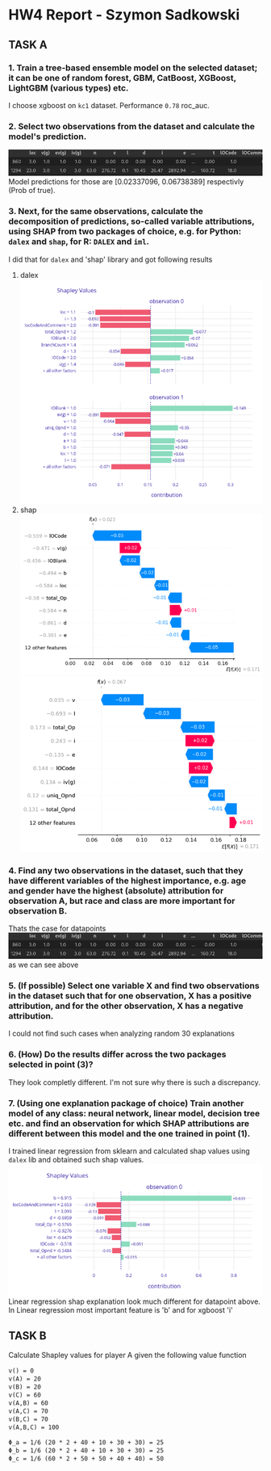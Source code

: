 # HW4 Report - Szymon Sadkowski

## TASK A

### 1. Train a tree-based ensemble model on the selected dataset; it can be one of random forest, GBM, CatBoost, XGBoost, LightGBM (various types) etc.

I choose xgboost on `kc1` dataset. Performance `0.78` roc_auc.

### 2. Select two observations from the dataset and calculate the model's prediction.
![alt text](./imgs/random_dp.png)  
Model predictions for those are [0.02337096, 0.06738389] respectivly (Prob of true).  
  

### 3. Next, for the same observations, calculate the decomposition of predictions, so-called variable attributions, using SHAP from two packages of choice, e.g. for Python: `dalex` and `shap`, for R: `DALEX` and `iml`.

I did that for `dalex` and 'shap' library and got following results
1. dalex    
![alt text](./imgs/dalex_expl.png "Title")  
2. shap  
![alt text](./imgs/shap_expl_1.png)
![alt text](./imgs/shap_expl_2.png)  


### 4. Find any two observations in the dataset, such that they have different variables of the highest importance, e.g. age and gender have the highest (absolute) attribution for observation A, but race and class are more important for observation B.

Thats the case for datapoints  
![alt text](./imgs/random_dp.png)
as we can see above

### 5. (If possible) Select one variable X and find two observations in the dataset such that for one observation, X has a positive attribution, and for the other observation, X has a negative attribution.

I could not find such cases when analyzing random 30 explanations

### 6. (How) Do the results differ across the two packages selected in point (3)?
They look completly different. I'm not sure why there is such a discrepancy.

### 7. (Using one explanation package of choice) Train another model of any class: neural network, linear model, decision tree etc. and find an observation for which SHAP attributions are different between this model and the one trained in point (1).

I trained linear regression from sklearn and calculated shap values using `dalex` lib and obtained such shap values.  
![alt text](./imgs/lr_dalex_expl.png)  
Linear regression shap explanation look much different for datapoint above. In Linear regression most important feature is 'b' and for xgboost 'i'

## TASK B

Calculate Shapley values for player A given the following value function

```
v() = 0
v(A) = 20
v(B) = 20
v(C) = 60
v(A,B) = 60
v(A,C) = 70
v(B,C) = 70
v(A,B,C) = 100
```

```
Φ_a = 1/6 (20 * 2 + 40 + 10 + 30 + 30) = 25
Φ_b = 1/6 (20 * 2 + 40 + 10 + 30 + 30) = 25
Φ_c = 1/6 (60 * 2 + 50 + 50 + 40 + 40) = 50
```

